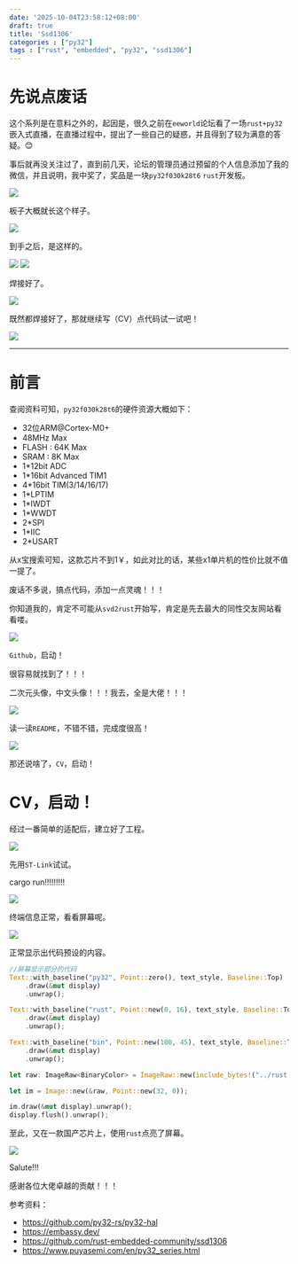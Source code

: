 ```yaml
---
date: '2025-10-04T23:58:12+08:00'
draft: true
title: 'Ssd1306'
categories : ["py32"]  
tags : ["rust", "embedded", "py32", "ssd1306"]
---
```


# 先说点废话

这个系列是在意料之外的，起因是，很久之前在`eeworld`论坛看了一场`rust+py32`嵌入式直播，在直播过程中，提出了一些自己的疑惑，并且得到了较为满意的答疑。😊

事后就再没关注过了，直到前几天，论坛的管理员通过预留的个人信息添加了我的微信，并且说明，我中奖了，奖品是一块`py32f030k28t6` `rust`开发板。

![](/py32/ssd1306/imgs/gift_from_live.png)

板子大概就长这个样子。

![](/py32/ssd1306/imgs/board_overview.png)

到手之后，是这样的。

![](/py32/ssd1306/imgs/raw_01.jpg)
![](/py32/ssd1306/imgs/raw_02.jpg)

焊接好了。

![](/py32/ssd1306/imgs/soldering_done.jpg)

既然都焊接好了，那就继续写（CV）点代码试一试吧！

![](/memes/good-00.jpg)

---

# 前言

查阅资料可知，`py32f030k28t6`的硬件资源大概如下：
- 32位ARM@Cortex-M0+
- 48MHz Max
- FLASH : 64K Max
- SRAM : 8K Max
- 1*12bit ADC
- 1*16bit Advanced TIM1
- 4*16bit TIM(3/14/16/17) 
- 1*LPTIM
- 1*IWDT
- 1*WWDT
- 2*SPI
- 1*IIC
- 2*USART

从x宝搜索可知，这款芯片不到1￥，如此对比的话，某些x1单片机的性价比就不值一提了。

废话不多说，搞点代码，添加一点灵魂！！！

你知道我的，肯定不可能从`svd2rust`开始写，肯定是先去最大的同性交友网站看看喽。

![](/memes/greeting-00.gif)

`Github`，启动！

很容易就找到了！！！

二次元头像，中文头像！！！我去，全是大佬！！！

![](/py32/ssd1306/imgs/github_repo_01.png)

读一读`README`，不错不错，完成度很高！

![](/py32/ssd1306/imgs/github_repo_02.png)

那还说啥了，`CV`，启动！

# CV，启动！

经过一番简单的适配后，建立好了工程。

![](/py32/ssd1306/imgs/project_done.png)

先用`ST-Link`试试。

cargo run!!!!!!!!!

![](/py32/ssd1306/imgs/falsh_ok.png)

终端信息正常，看看屏幕呢。

![](/py32/ssd1306/imgs/bingo_done.jpg)

正常显示出代码预设的内容。

```rust
//屏幕显示部分的代码
Text::with_baseline("py32", Point::zero(), text_style, Baseline::Top)
    .draw(&mut display)
    .unwrap();

Text::with_baseline("rust", Point::new(0, 16), text_style, Baseline::Top)
    .draw(&mut display)
    .unwrap();

Text::with_baseline("bin", Point::new(100, 45), text_style, Baseline::Top)
    .draw(&mut display)
    .unwrap();

let raw: ImageRaw<BinaryColor> = ImageRaw::new(include_bytes!("../rust.raw"), 64);

let im = Image::new(&raw, Point::new(32, 0));

im.draw(&mut display).unwrap();
display.flush().unwrap();
```

至此，又在一款国产芯片上，使用`rust`点亮了屏幕。

![](/memes/heyheyhey.png)

Salute!!!

感谢各位大佬卓越的贡献！！！

参考资料：

- https://github.com/py32-rs/py32-hal
- https://embassy.dev/
- https://github.com/rust-embedded-community/ssd1306
- https://www.puyasemi.com/en/py32_series.html
